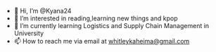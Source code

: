 - 👋 Hi, I’m @Kyana24
- 👀 I’m interested in reading,learning new things and kpop
- 🌱 I’m currently learning Logistics and Supply Chain Management in University
- 📫 How to reach me via email at whitleykaheima@gmail.com

<!---
Kyana24/Kyana24 is a ✨ special ✨ repository because its `README.md` (this file) appears on your GitHub profile.
You can click the Preview link to take a look at your changes.
--->
